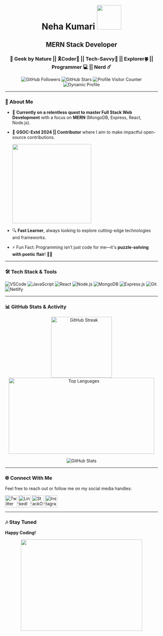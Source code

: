 <h1 align="center">Neha Kumari <img src="https://user-images.githubusercontent.com/74038190/215768924-1014d363-b416-4080-8c74-808583e81735.png" width="80" height="80" style="border-radius: 50" /></h1>

<h2 align="center">MERN Stack Developer </h2>
<h3 align="center">🧠 Geek by Nature || 🎗️Coder🦋 || Tech-Savvy🍁 || Explorer🍀 || Programmer 💻 || Nerd ☄️ </h3>

<p align="center">
    <img src="https://img.shields.io/github/followers/nkovaturient?label=Followers&style=social" alt="GitHub Followers" />
    <img src="https://img.shields.io/github/stars/nkovaturient?label=Stars" alt="GitHub Stars" />
    <img src="https://komarev.com/ghpvc/?username=nkovaturient&color=brightgreen" alt="Profile Visitor Counter" />
    <img src="https://img.shields.io/badge/Dynamic%20Profile-Vibrant-brightgreen" alt="Dynamic Profile" />
</p>

---

### 🚀 About Me
- 🌱 **Currently on a relentless quest to master Full Stack Web Development** with a focus on **MERN** (MongoDB, Express, React, Node.js).
- 🔭 **GSOC-Extd 2024 || Contributor** where I aim to make impactful open-source contributions.
  <br />

  <img src="https://github.com/user-attachments/assets/25ea1f97-2301-4d3d-ae54-83efac4cf388" height='260'  />
  <br/>

- 🔍 **Fast Learner**, always looking to explore cutting-edge technologies and frameworks.
- ⚡ Fun Fact: Programming isn't just code for me—it's **puzzle-solving with poetic flair**! 🧩💡

---

### 🛠️ Tech Stack & Tools
<div align="left">
  <img src="https://img.shields.io/badge/Code-Visual_Studio_Code-blue?style=flat-square&logo=visual-studio-code" alt="VSCode" />
  <img src="https://img.shields.io/badge/Code-JavaScript-yellow?style=flat-square&logo=javascript" alt="JavaScript" />
  <img src="https://img.shields.io/badge/Framework-React-blue?style=flat-square&logo=react" alt="React" />
  <img src="https://img.shields.io/badge/Framework-Node.js-brightgreen?style=flat-square&logo=node.js" alt="Node.js" />
  <img src="https://img.shields.io/badge/Database-MongoDB-green?style=flat-square&logo=mongodb" alt="MongoDB" />
  <img src="https://img.shields.io/badge/Backend-Express.js-black?style=flat-square&logo=express" alt="Express.js" />
  <img src="https://img.shields.io/badge/Tools-Git-orange?style=flat-square&logo=git" alt="Git" />
  <img src="https://img.shields.io/badge/Hosting-Netlify-fdcbae?style=flat-square&logo=netlify" alt="Netlify" />
</div>

---

### 📊 GitHub Stats & Activity
<p align="center">
    <img align="center" src="https://github-readme-streak-stats.herokuapp.com/?user=nkovaturient&theme=radical" alt="GitHub Streak" height="200" />
    <img align="center" src="https://github-readme-stats.vercel.app/api/top-langs?username=nkovaturient&show_icons=true&locale=en&layout=compact&theme=radical" alt="Top Languages" width="480" height="250" />
</p>

<p align="center">
    <img align="center" src="https://github-readme-stats.vercel.app/api?username=nkovaturient&show_icons=true&locale=en&theme=radical" alt="GitHub Stats" />
</p>

---

<!-- ### ⚡ GitHub Contributions Graph
<p align="center">
    <img src="https://github-readme-activity-graph.cyclic.app/graph?username=nkovaturient&theme=react-dark&bg_color=20232a&hide_border=true" alt="GitHub Activity Graph" />
</p> -->

### 🌐 Connect With Me
Feel free to reach out or follow me on my social media handles:
<p align="left">
  <a href="https://twitter.com/ha73329109" target="_blank">
    <img align="center" src="https://raw.githubusercontent.com/rahuldkjain/github-profile-readme-generator/master/src/images/icons/Social/twitter.svg" alt="Twitter" height="40" width="40" />
  </a>
  <a href="https://linkedin.com/in/neha-kumari" target="_blank">
    <img align="center" src="https://raw.githubusercontent.com/rahuldkjain/github-profile-readme-generator/master/src/images/icons/Social/linked-in-alt.svg" alt="LinkedIn" height="40" width="40" />
  </a>
  <a href="https://stackoverflow.com/users/nk711" target="_blank">
    <img align="center" src="https://raw.githubusercontent.com/rahuldkjain/github-profile-readme-generator/master/src/images/icons/Social/stack-overflow.svg" alt="StackOverflow" height="40" width="40" />
  </a>
  <a href="https://instagram.com/nehakumari2593" target="_blank">
    <img align="center" src="https://raw.githubusercontent.com/rahuldkjain/github-profile-readme-generator/master/src/images/icons/Social/instagram.svg" alt="Instagram" height="40" width="40" />
  </a>
</p>

---

### 🎶 Stay Tuned
<b>Happy Coding!</b> 
<p align="center">
    <img src="https://user-images.githubusercontent.com/74038190/248884004-af212da4-8588-4d7c-8400-16e56f2746a0.gif" height="300" width="400" />
</p>

